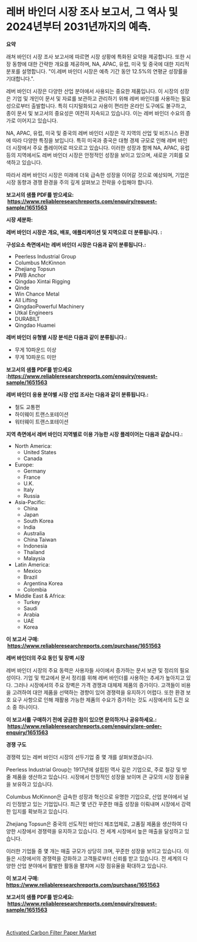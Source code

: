 <p><h1>레버 바인더 시장 조사 보고서, 그 역사 및 2024년부터 2031년까지의 예측.</h1></p><p><strong>요약</strong></p>
<p><p>래쳐 바인더 시장 조사 보고서에 따르면 시장 상황에 특화된 요약을 제공합니다. 또한 시장 동향에 대한 간략한 개요를 제공하며, NA, APAC, 유럽, 미국 및 중국에 대한 지리적 분포를 설명합니다. "이.레버 바인더 시장은 예측 기간 동안 12.5%의 연평균 성장률을 기대합니다.".</p><p>레버 바인더 시장은 다양한 산업 분야에서 사용되는 중요한 제품입니다. 이 시장의 성장은 기업 및 개인이 문서 및 자료를 보관하고 관리하기 위해 레버 바인더를 사용하는 필요성으로부터 출발합니다. 특히 디지털화되고 사용이 편리한 온라인 도구에도 불구하고, 종이 문서 및 보고서의 중요성은 여전히 지속되고 있습니다. 이는 레버 바인더 수요의 증가로 이어지고 있습니다.</p><p>NA, APAC, 유럽, 미국 및 중국의 레버 바인더 시장은 각 지역의 산업 및 비즈니스 환경에 따라 다양한 특징을 보입니다. 특히 미국과 중국은 대형 경제 규모로 인해 레버 바인더 시장에서 주요 플레이어로 떠오르고 있습니다. 이러한 성장과 함께 NA, APAC, 유럽 등의 지역에서도 레버 바인더 시장은 안정적인 성장을 보이고 있으며, 새로운 기회를 모색하고 있습니다.</p><p>따라서 레버 바인더 시장은 미래에 더욱 급속한 성장을 이어갈 것으로 예상되며, 기업은 시장 동향과 경쟁 환경을 주의 깊게 살펴보고 전략을 수립해야 합니다.</p></p>
<p><strong>보고서의 샘플 PDF를 받으세요: &nbsp;<a href="https://www.reliableresearchreports.com/enquiry/request-sample/1651563">https://www.reliableresearchreports.com/enquiry/request-sample/1651563</a></strong></p>
<p><strong>시장 세분화:</strong></p>
<p><strong> 레버 바인더 시장은 개요, 배포, 애플리케이션 및 지역으로 더 분류됩니다. :</strong></p>
<p><strong>구성요소 측면에서는 레버 바인더 시장은 다음과 같이 분류됩니다.:</strong></p>
<p><ul><li>Peerless Industrial Group</li><li>Columbus McKinnon</li><li>Zhejiang Topsun</li><li>PWB Anchor</li><li>Qingdao Xintai Rigging</li><li>Qinde</li><li>Win Chance Metal</li><li>All Lifting</li><li>QingdaoPowerful Machinery</li><li>Utkal Engineers</li><li>DURABILT</li><li>Qingdao Huamei</li></ul></p>
<p><strong> 레버 바인더 유형별 시장 분석은 다음과 같이 분류됩니다.:</strong></p>
<p><ul><li>무게 10파운드 이상</li><li>무게 10파운드 미만</li></ul></p>
<p><strong>보고서의 샘플 PDF를 받으세요 :<a href="https://www.reliableresearchreports.com/enquiry/request-sample/1651563">https://www.reliableresearchreports.com/enquiry/request-sample/1651563</a></strong></p>
<p><strong> 레버 바인더 응용 분야별 시장 산업 조사는 다음과 같이 분류됩니다.:</strong></p>
<p><ul><li>철도 교통편</li><li>하이웨이 트랜스포테이션</li><li>워터웨이 트랜스포테이션</li></ul></p>
<p><strong>지역 측면에서 레버 바인더 지역별로 이용 가능한 시장 플레이어는 다음과 같습니다.:</strong></p>
<p><ul>
    <li>
        North America:
        <ul>
            <li>United States</li>
            <li>Canada</li>
        </ul>
    </li>
    <li>
        Europe:
        <ul>
            <li>Germany</li>
            <li>France</li>
            <li>U.K.</li>
            <li>Italy</li>
            <li>Russia</li>
        </ul>
    </li>
    <li>
        Asia-Pacific:
        <ul>
            <li>China</li>
            <li>Japan</li>
            <li>South Korea</li>
            <li>India</li>
            <li>Australia</li>
            <li>China Taiwan</li>
            <li>Indonesia</li>
            <li>Thailand</li>
            <li>Malaysia</li>
        </ul>
    </li>
    <li>
        Latin America:
        <ul>
            <li>Mexico</li>
            <li>Brazil</li>
            <li>Argentina Korea</li>
            <li>Colombia</li>
        </ul>
    </li>
    <li>
        Middle East & Africa:
        <ul>
            <li>Turkey</li>
            <li>Saudi</li>
            <li>Arabia</li>
            <li>UAE</li>
            <li>Korea</li>
        </ul>
    </li>
    </ul></p>
<p><strong>이 보고서 구매: &nbsp;<a href="https://www.reliableresearchreports.com/purchase/1651563">https://www.reliableresearchreports.com/purchase/1651563</a></strong></p>
<p><strong>레버 바인더의 주요 동인 및 장벽 시장</strong></p>
<p><p>레버 바인더 시장의 주요 동력은 사용자들 사이에서 증가하는 문서 보관 및 정리의 필요성이다. 기업 및 학교에서 문서 정리를 위해 레버 바인더를 사용하는 추세가 높아지고 있다. 그러나 시장에서의 주요 장벽은 가격 경쟁과 대체제 제품의 증가이다. 고객들이 비용을 고려하여 대안 제품을 선택하는 경향이 있어 경쟁력을 유지하기 어렵다. 또한 환경 보호 요구 사항으로 인해 재활용 가능한 제품의 수요가 증가하는 것도 시장에서의 도전 요소 중 하나이다.</p></p>
<p><strong>이 보고서를 구매하기 전에 궁금한 점이 있으면 문의하거나 공유하세요.: &nbsp;<a href="https://www.reliableresearchreports.com/enquiry/pre-order-enquiry/1651563">https://www.reliableresearchreports.com/enquiry/pre-order-enquiry/1651563</a></strong></p>
<p><strong>경쟁 구도</strong></p>
<p><p>경쟁력 있는 레버 바인더 시장의 선두기업 중 몇 개를 살펴보겠습니다. </p><p>Peerless Industrial Group는 1917년에 설립된 역사 깊은 기업으로, 주로 철강 및 밧줄 제품을 생산하고 있습니다. 시장에서 안정적인 성장을 보이며 큰 규모의 시장 점유율을 보유하고 있습니다.</p><p>Columbus McKinnon은 급속한 성장과 혁신으로 유명한 기업으로, 산업 분야에서 널리 인정받고 있는 기업입니다. 최근 몇 년간 꾸준한 매출 성장을 이뤄내며 시장에서 강력한 입지를 확보하고 있습니다.</p><p>Zhejiang Topsun은 중국의 선도적인 바인더 제조업체로, 고품질 제품을 생산하여 다양한 시장에서 경쟁력을 유지하고 있습니다. 전 세계 시장에서 높은 매출을 달성하고 있습니다.</p><p>이러한 기업들 중 몇 개는 매출 규모가 상당히 크며, 꾸준한 성장을 보이고 있습니다. 이들은 시장에서의 경쟁력을 강화하고 고객들로부터 신뢰를 받고 있습니다. 전 세계의 다양한 산업 분야에서 활발한 활동을 펼치며 시장 점유율을 확대하고 있습니다.</p></p>
<p><strong>이 보고서 구매: &nbsp; <a href="https://www.reliableresearchreports.com/purchase/1651563">https://www.reliableresearchreports.com/purchase/1651563</a></strong></p>
<p><strong>보고서의 샘플 PDF를 받으세요: &nbsp;<a href="https://www.reliableresearchreports.com/enquiry/request-sample/1651563">https://www.reliableresearchreports.com/enquiry/request-sample/1651563</a></strong><strong></strong></p>
<p>&nbsp;</p>
<p><p><a href="https://noble-drawer-34c.notion.site/Activated-Carbon-Filter-Paper-Market-Growth-Market-Trends-COVID-19-Impact-and-Forecasts-for-perio-e81c57a3bc6841ec820b9a4a5c26282f">Activated Carbon Filter Paper Market</a></p></p>